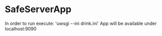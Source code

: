 # SafeServerApp

In order to run execute:
'uwsgi --ini drink.ini'
App will be available under localhost:9090
